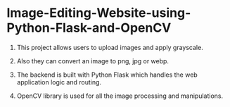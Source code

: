 # Image-Editing-Website-using-Python-Flask-and-OpenCV
1. This project allows users to upload images and apply grayscale.
 
2. Also they can  convert an image to png, jpg or webp.

3. The backend is built with Python Flask which handles the web application logic and routing.
  
4. OpenCV library is used for all the image processing and manipulations.
